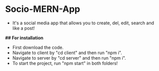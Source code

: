 # Socio-MERN-App

- It's a social media app that allows you to create, del, edit, search and like a post!

**## For installation**

- First download the code. 
- Navigate to client by "cd client" and then run "npm i".
- Navigate to server by "cd server" and then run "npm i".
- To start the project, run "npm start" in both folders!
